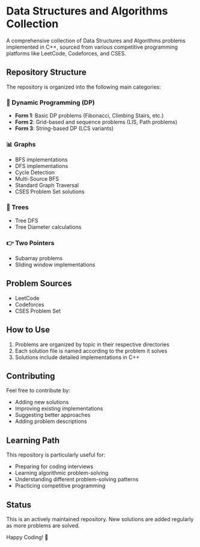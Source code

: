# Data Structures and Algorithms Collection

A comprehensive collection of Data Structures and Algorithms problems implemented in C++, sourced from various competitive programming platforms like LeetCode, Codeforces, and CSES.

## Repository Structure

The repository is organized into the following main categories:

### 🔄 Dynamic Programming (DP)
- **Form 1**: Basic DP problems (Fibonacci, Climbing Stairs, etc.)
- **Form 2**: Grid-based and sequence problems (LIS, Path problems)
- **Form 3**: String-based DP (LCS variants)

### 📊 Graphs
- BFS implementations
- DFS implementations
- Cycle Detection
- Multi-Source BFS
- Standard Graph Traversal
- CSES Problem Set solutions

### 🌳 Trees
- Tree DFS
- Tree Diameter calculations

### 👉 Two Pointers
- Subarray problems
- Sliding window implementations

## Problem Sources
- LeetCode
- Codeforces
- CSES Problem Set

## How to Use
1. Problems are organized by topic in their respective directories
2. Each solution file is named according to the problem it solves
3. Solutions include detailed implementations in C++

## Contributing
Feel free to contribute by:
- Adding new solutions
- Improving existing implementations
- Suggesting better approaches
- Adding problem descriptions

## Learning Path
This repository is particularly useful for:
- Preparing for coding interviews
- Learning algorithmic problem-solving
- Understanding different problem-solving patterns
- Practicing competitive programming

## Status
This is an actively maintained repository. New solutions are added regularly as more problems are solved.

Happy Coding! 🚀
